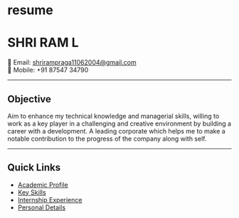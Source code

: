 # resume
# SHRI RAM L

📧 Email: [shrirampraga11062004@gmail.com](mailto:shrirampraga11062004@gmail.com)  
📱 Mobile: +91 87547 34790  

---

## Objective
Aim to enhance my technical knowledge and managerial skills, willing to work as a key player in a challenging and creative environment by building a career with a development. A leading corporate which helps me to make a notable contribution to the progress of the company along with self.

---

## Quick Links
- [Academic Profile](academics.md)
- [Key Skills](skills.md)
- [Internship Experience](internships.md)
- [Personal Details](personal.md)

